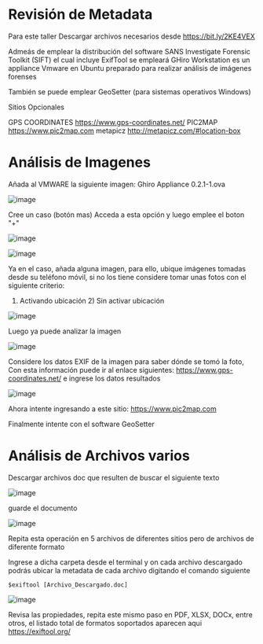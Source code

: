 # Revisión de Metadata

Para este taller Descargar archivos necesarios desde https://bit.ly/2KE4VEX 

Admeás de emplear la distribución del software SANS Investigate Forensic Toolkit (SIFT)  el cual incluye ExifTool se empleará GHiro Workstation es un appliance 
Vmware en Ubuntu preparado para realizar análisis de imágenes forenses

También se puede emplear GeoSetter (para sistemas operativos Windows)

Sitios Opcionales

GPS COORDINATES
https://www.gps-coordinates.net/ PIC2MAP https://www.pic2map.com
metapicz
http://metapicz.com/#location-box

# Análisis de Imagenes

Añada al VMWARE la siguiente imagen: Ghiro Appliance 0.2.1-1.ova 

![image](https://user-images.githubusercontent.com/50930193/204651993-3553c4b8-e185-4f3b-b80e-3a87cd038d27.png)

Cree un caso (botón mas) Acceda a esta opción y luego emplee el boton "+"

![image](https://user-images.githubusercontent.com/50930193/204652078-621f8032-76f0-420d-b014-65a70e0876d1.png)

![image](https://user-images.githubusercontent.com/50930193/204652184-4bec08c7-bda3-4a41-86e2-d8d91e1a3319.png)

Ya en el caso, añada alguna imagen, para ello, ubique imágenes tomadas desde su teléfono móvil, si no los tiene considere tomar unas fotos con el siguiente criterio: 

1) Activando ubicación 2) Sin activar ubicación

![image](https://user-images.githubusercontent.com/50930193/204652342-b6b5e714-ee58-43e3-8bd8-53b8b1b81810.png)

Luego ya puede analizar la imagen

![image](https://user-images.githubusercontent.com/50930193/204652417-ee28fb1b-50cd-4083-883a-d996441c8872.png)

Considere los datos EXIF de la imagen para saber dónde se tomó la foto, Con esta información puede ir al enlace siguientes: https://www.gps-coordinates.net/ e ingrese los datos resultados


![image](https://user-images.githubusercontent.com/50930193/204652496-6986d93e-5f47-461a-97ed-78de71c008e7.png)

Ahora intente ingresando a este sitio: https://www.pic2map.com

Finalmente intente con el software GeoSetter

# Análisis de Archivos varios

Descargar archivos doc que resulten de buscar el siguiente texto

![image](https://user-images.githubusercontent.com/50930193/204652864-0abcd2f5-26a6-4f28-8339-c4be4398e6c8.png)

guarde el documento

![image](https://user-images.githubusercontent.com/50930193/204652933-2b16ea6b-0d3b-4979-ac33-9f52db4808b0.png)

Repita esta operación en 5 archivos de diferentes sitios pero de archivos de diferente formato

Ingrese a dicha carpeta desde el terminal y on cada archivo descargado podrás ubicar la metadata de cada archivo digitando el comando siguiente

```
$exiftool [Archivo_Descargado.doc] 
```
![image](https://user-images.githubusercontent.com/50930193/204653672-ee149d28-467d-43e5-9fd8-3b900b94513d.png)

Revisa las propiedades, repita este mismo paso en PDF, XLSX, DOCx, entre otros, el listado total de formatos soportados aparecen aqui https://exiftool.org/

